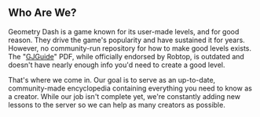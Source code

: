 ## Who Are We?
Geometry Dash is a game known for its user-made levels, and for good reason. They drive the game's popularity and have sustained it for years. However, no community-run repository for how to make good levels exists. The "[GJGuide](http://www.boomlings.com/files/GJGuide.pdf)" PDF, while officially endorsed by Robtop, is outdated and doesn't have nearly enough info you'd need to create a good level.

That's where we come in. Our goal is to serve as an up-to-date, community-made encyclopedia containing everything you need to know as a creator. While our job isn't complete yet, we're constantly adding new lessons to the server so we can help as many creators as possible.
